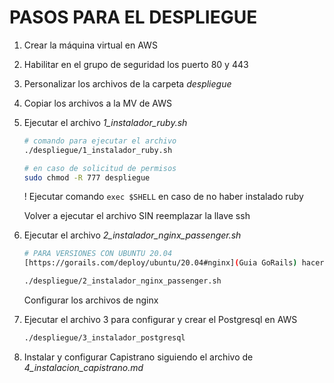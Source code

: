 # PASOS PARA EL DESPLIEGUE

1. Crear la máquina virtual en AWS

2. Habilitar en el grupo de seguridad los puerto 80 y 443

3. Personalizar los archivos de la carpeta *despliegue*

4. Copiar los archivos a la MV de AWS

5. Ejecutar el archivo *1_instalador_ruby.sh*

    ```bash
    # comando para ejecutar el archivo
    ./despliegue/1_instalador_ruby.sh
    ```

    ```bash
    # en caso de solicitud de permisos
    sudo chmod -R 777 despliegue
    ```

    ! Ejecutar comando `exec $SHELL` en caso de no haber instalado ruby
    
    Volver a ejecutar el archivo SIN reemplazar la llave ssh

6. Ejecutar el archivo *2_instalador_nginx_passenger.sh*

    ```bash
    # PARA VERSIONES CON UBUNTU 20.04
    [https://gorails.com/deploy/ubuntu/20.04#nginx](Guia GoRails) hacer otro instalador
    ```

    ```bash
    ./despliegue/2_instalador_nginx_passenger.sh
    ```
    
    Configurar los archivos de nginx

7. Ejecutar el archivo 3 para configurar y crear el Postgresql en AWS

    ```bash
    ./despliegue/3_instalador_postgresql
    ```

8. Instalar y configurar Capistrano siguiendo el archivo de *4_instalacion_capistrano.md*

